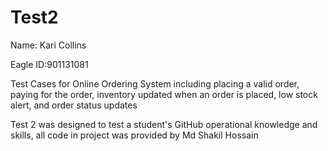 # Test2

Name: Kari Collins

Eagle ID:901131081

Test Cases for Online Ordering System including placing a valid order, paying for the order, inventory updated when an order is placed, low stock alert, and order status updates

Test 2 was designed to test a student's GitHub operational knowledge and skills, all code in project was provided by Md Shakil Hossain

